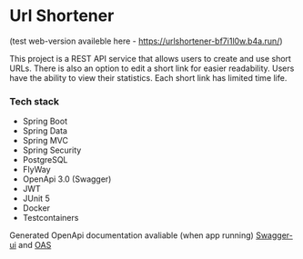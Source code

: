 # Url Shortener
(test web-version availeble here - https://urlshortener-bf7i1l0w.b4a.run/)

This project is a REST API service that allows users to
create and use short URLs. There is also an option to edit a short link for easier
readability. Users have the ability to view their statistics. Each short link has
limited time life.

### Tech stack
- Spring Boot
- Spring Data
- Spring MVC
- Spring Security
- PostgreSQL
- FlyWay
- OpenApi 3.0 (Swagger)
- JWT
- JUnit 5
- Docker
- Testcontainers

Generated OpenApi documentation avaliable (when app running) [Swagger-ui](http://localhost:8080/swagger-ui.html) and
[OAS](http://localhost:8080/v3/api-docs)